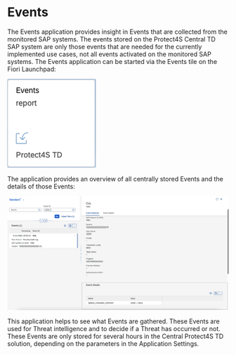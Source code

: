 # Events

The Events application provides insight in Events that are collected from the monitored SAP systems. The events stored on the Protect4S Central TD SAP system are only those events that are needed for the currently implemented use cases, not all events activated on the monitored SAP systems. The Events application can be started via the Events tile on the Fiori Launchpad:

![](<../.gitbook/assets/image (18).png>)

The application provides an overview of all centrally stored Events and the details of those Events:&#x20;

![](<../.gitbook/assets/image (50).png>)

This application helps to see what Events are gathered. These Events are used for Threat intelligence and to decide if a Threat has occurred or not. These Events are only stored for several hours in the Central Protect4S TD solution, depending on the parameters in the Application Settings.
